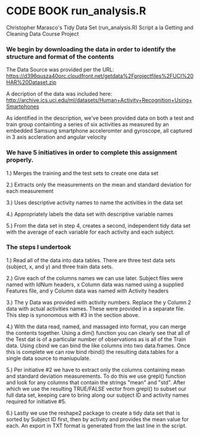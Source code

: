 # CODE BOOK run_analysis.R
Christopher Marasco's Tidy Data Set (run_analysis.R) Script a la Getting and Cleaning Data Course Project

### We begin by downloading the data in order to identify the structure and format of the contents 

  The Data Source was provided per the URL: 
  https://d396qusza40orc.cloudfront.net/getdata%2Fprojectfiles%2FUCI%20HAR%20Dataset.zip

  A decription of the data was included here: 
  http://archive.ics.uci.edu/ml/datasets/Human+Activity+Recognition+Using+Smartphones

  As identified in the description, we've been provided data on both a test and train group containting a series of six activities as measured by an embedded Samsung smartphone acceleromter and gyroscope, all captured in 3 axis accleration and angular velocity
  
### We have 5 initiatives in order to complete this assignment properly.

1.) Merges the training and the test sets to create one data set

2.) Extracts only the measurements on the mean and standard deviation for each measurement

3.) Uses descriptive activity names to name the activities in the data set

4.) Appropriately labels the data set with descriptive variable names

5.) From the data set in step 4, creates a second, independent tidy data set with the average of each variable for each activity and each subject.

### The steps I undertook

1.) Read all of the data into data tables. There are three test data sets (subject, x, and y) and three train data sets.

2.) Give each of the columns names we can use later. Subject files were named with IdNum headers, x Column data was named using a supplied Features file, and y Column data was named with Activity headers

3.) The y Data was provided with activity numbers. Replace the y Column 2 data with actual activities names. These were provided in a separate file. This step is synonomous with #3 in the section above.

4.) With the data read, named, and massaged into format, you can merge the contents together. Using a dim() function you can clearly see that all of the Test dat is of a particular number of observations as is all of the Train data. Using cbind we can bind the like columns into two data.frames. Once this is complete we can row bind rbind() the resulting data.tables for a single data source to maniupulate.

5.) Per initiative #2 we have to extract only the columns containing mean and standard deviation measurements. To do this we use grepl() function and look for any columns that contain the strings "mean" and "std". After which we use the resulting TRUE/FALSE vector from grepl() to subset our full data set, keeping care to bring along our subject ID and activity names required for initiative #5.

6.) Lastly we use the reshape2 package to create a tidy data set that is sorted by Subject ID first, then by activity and provides the mean value for each. An export in TXT format is generated from the last line in the script.
  

